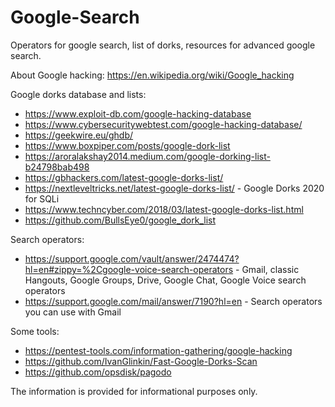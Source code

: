 # Google-Search
Operators for google search, list of dorks, resources for advanced google search.


About Google hacking:
https://en.wikipedia.org/wiki/Google_hacking

Google dorks database and lists:
- https://www.exploit-db.com/google-hacking-database
- https://www.cybersecuritywebtest.com/google-hacking-database/
- https://geekwire.eu/ghdb/
- https://www.boxpiper.com/posts/google-dork-list
- https://aroralakshay2014.medium.com/google-dorking-list-b24798bab498
- https://gbhackers.com/latest-google-dorks-list/
- https://nextleveltricks.net/latest-google-dorks-list/ - Google Dorks 2020 for SQLi
- https://www.techncyber.com/2018/03/latest-google-dorks-list.html
- https://github.com/BullsEye0/google_dork_list

Search operators:
- https://support.google.com/vault/answer/2474474?hl=en#zippy=%2Cgoogle-voice-search-operators - Gmail, classic Hangouts, Google Groups, Drive, Google Chat, Google Voice search operators
- https://support.google.com/mail/answer/7190?hl=en - Search operators you can use with Gmail

Some tools:
- https://pentest-tools.com/information-gathering/google-hacking
- https://github.com/IvanGlinkin/Fast-Google-Dorks-Scan
- https://github.com/opsdisk/pagodo


The information is provided for informational purposes only.
